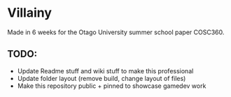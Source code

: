 # Villainy
Made in 6 weeks for the Otago University summer school paper COSC360.

## TODO:
- Update Readme stuff and wiki stuff to make this professional
- Update folder layout (remove build, change layout of files)
- Make this repository public + pinned to showcase gamedev work
